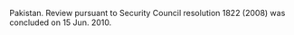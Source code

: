  Pakistan. Review pursuant to Security Council resolution 1822 (2008) was 
concluded on 15 Jun. 2010. 
